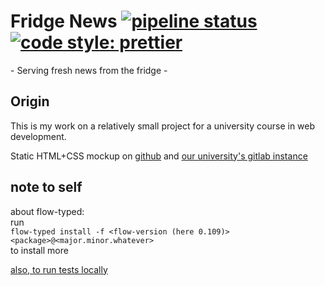 # Fridge News [![pipeline status](https://gitlab.stud.idi.ntnu.no/toberge/fridge-news/badges/master/pipeline.svg)](https://gitlab.stud.idi.ntnu.no/toberge/fridge-news/commits/master) [![code style: prettier](https://img.shields.io/badge/code_style-prettier-ff69b4.svg)](https://github.com/prettier/prettier)

\- Serving fresh news from the fridge -

## Origin

This is my work on a relatively small project for a university course in web development.

Static HTML+CSS mockup on [github](https://github.com/toberge/fridge-news-mockup) and [our university's gitlab instance](https://gitlab.stud.iie.ntnu.no/toberge/fridge-news-mockup)

## note to self

about flow-typed:  
run  
`flow-typed install -f <flow-version (here 0.109)> <package>@<major.minor.whatever>`  
to install more

[also, to run tests locally](https://pastebin.com/DHcntABR)
